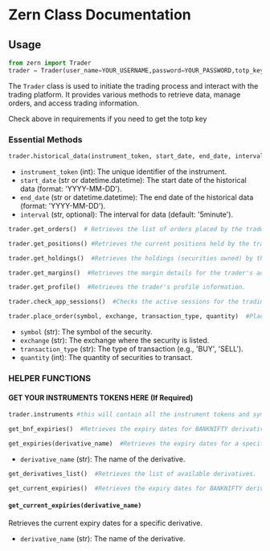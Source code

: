 # Zern Class Documentation


## Usage

```python
from zern import Trader
trader = Trader(user_name=YOUR_USERNAME,password=YOUR_PASSWORD,totp_key=YOUR_TOTP_KEY)
```

The `Trader` class is used to initiate the trading process and interact with the trading platform. It provides various methods to retrieve data, manage orders, and access trading information.

Check above in requirements if you need to get the totp key

### Essential Methods 

```python
trader.historical_data(instrument_token, start_date, end_date, interval='5minute')  #Retrieves historical data for a specific instrument within a specified time range.
```

- `instrument_token` (int): The unique identifier of the instrument.
- `start_date` (str or datetime.datetime): The start date of the historical data (format: 'YYYY-MM-DD').
- `end_date` (str or datetime.datetime): The end date of the historical data (format: 'YYYY-MM-DD').
- `interval` (str, optional): The interval for data (default: '5minute').


```python
trader.get_orders()  # Retrieves the list of orders placed by the trader.
```

```python
trader.get_positions() #Retrieves the current positions held by the trader.
```

```python
trader.get_holdings()  #Retrieves the holdings (securities owned) by the trader.
```

```python
trader.get_margins()  #Retrieves the margin details for the trader's account.
```

```python
trader.get_profile()  #Retrieves the trader's profile information.
```

```python
trader.check_app_sessions()  #Checks the active sessions for the trading application.
```

```python
trader.place_order(symbol, exchange, transaction_type, quantity)  #Places an order for a specific security.
```

- `symbol` (str): The symbol of the security.
- `exchange` (str): The exchange where the security is listed.
- `transaction_type` (str): The type of transaction (e.g., 'BUY', 'SELL').
- `quantity` (int): The quantity of securities to transact.

### HELPER FUNCTIONS

#### GET YOUR INSTRUMENTS TOKENS HERE (If Required)
```python
trader.instruments #this will contain all the instrument tokens and symbols. feel free to search it as per your requirements. the helper functions also use this variable.
```

```python
get_bnf_expiries()  #Retrieves the expiry dates for BANKNIFTY derivatives.
```

```python
get_expiries(derivative_name)  #Retrieves the expiry dates for a specific derivative.
```

- `derivative_name` (str): The name of the derivative.

```python
get_derivatives_list()  #Retrieves the list of available derivatives.
```

```python
get_current_expiries()  #Retrieves the expiry dates for BANKNIFTY derivative.
```
#### `get_current_expiries(derivative_name)`

Retrieves the current expiry dates for a specific derivative.

- `derivative_name` (str): The name of the derivative.


